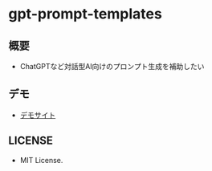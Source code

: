 # gpt-prompt-templates

## 概要
- ChatGPTなど対話型AI向けのプロンプト生成を補助したい

## デモ
- [デモサイト](https://sgtao.github.io/gpt-prompt-templates/)

## LICENSE
- MIT License.

